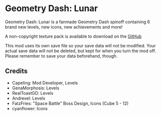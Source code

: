 # **Geometry Dash: Lunar**

Geometry Dash: Lunar is a fanmade Geometry Dash spinoff containing 6 brand new levels, new icons, new achievements and more!

A non-copyright texture pack is available to download on the [GitHub](https://github.com/Capeling/geometry-dash-lunar-u2)

This mod uses its own save file so your save data will not be modified. Your actual save data will not be deleted, but kept for when you turn the mod off. Please remember to save your data beforehand, though.

## **Credits**
- Capeling: Mod Developer, Levels
- GenaMorphosis: Levels
- RealToastGD: Levels
- Andrexel: Levels
- FatzFries: "Space Battle" Boss Design, Icons (Cube 5 - 12)
- cyanflower: Icons
